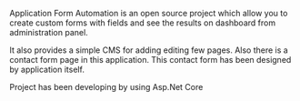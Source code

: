 Application Form Automation is an open source project which allow you to create custom forms with fields and see the results on dashboard from administration panel. 

It also provides a simple CMS for adding editing few pages. Also there is a contact form page in this application. This contact form has been designed by application itself. 

Project has been developing by using Asp.Net Core

